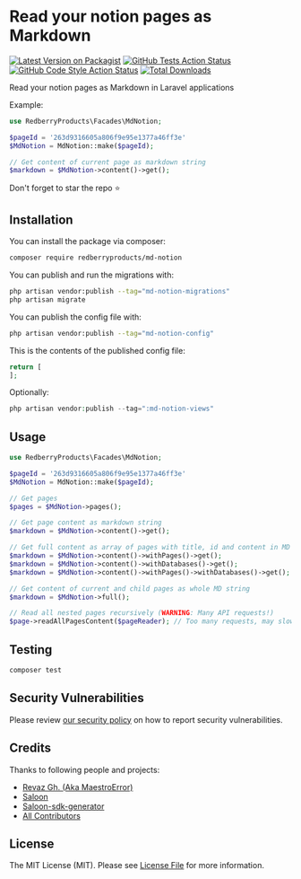 # Read your notion pages as Markdown

[![Latest Version on Packagist](https://img.shields.io/packagist/v/redberryproducts/md-notion.svg?style=flat-square)](https://packagist.org/packages/redberryproducts/md-notion)
[![GitHub Tests Action Status](https://img.shields.io/github/actions/workflow/status/redberryproducts/md-notion/run-tests.yml?branch=main&label=tests&style=flat-square)](https://github.com/redberryproducts/md-notion/actions?query=workflow%3Arun-tests+branch%3Amain)
[![GitHub Code Style Action Status](https://img.shields.io/github/actions/workflow/status/redberryproducts/md-notion/fix-php-code-style-issues.yml?branch=main&label=code%20style&style=flat-square)](https://github.com/redberryproducts/md-notion/actions?query=workflow%3A"Fix+PHP+code+style+issues"+branch%3Amain)
[![Total Downloads](https://img.shields.io/packagist/dt/redberryproducts/md-notion.svg?style=flat-square)](https://packagist.org/packages/redberryproducts/md-notion)

Read your notion pages as Markdown in Laravel applications

Example:

```php
use RedberryProducts\Facades\MdNotion;

$pageId = '263d9316605a806f9e95e1377a46ff3e'
$MdNotion = MdNotion::make($pageId);

// Get content of current page as markdown string
$markdown = $MdNotion->content()->get();
```

Don't forget to star the repo ⭐

## Installation

You can install the package via composer:

```bash
composer require redberryproducts/md-notion
```

You can publish and run the migrations with:

```bash
php artisan vendor:publish --tag="md-notion-migrations"
php artisan migrate
```

You can publish the config file with:

```bash
php artisan vendor:publish --tag="md-notion-config"
```

This is the contents of the published config file:

```php
return [
];
```

Optionally:

```php
php artisan vendor:publish --tag=":md-notion-views"
```

## Usage

```php
use RedberryProducts\Facades\MdNotion;

$pageId = '263d9316605a806f9e95e1377a46ff3e'
$MdNotion = MdNotion::make($pageId);

// Get pages
$pages = $MdNotion->pages();

// Get page content as markdown string
$markdown = $MdNotion->content()->get();

// Get full content as array of pages with title, id and content in MD (current + child pages)
$markdown = $MdNotion->content()->withPages()->get();
$markdown = $MdNotion->content()->withDatabases()->get();
$markdown = $MdNotion->content()->withPages()->withDatabases()->get();

// Get content of current and child pages as whole MD string
$markdown = $MdNotion->full();

// Read all nested pages recursively (WARNING: Many API requests!)
$page->readAllPagesContent($pageReader); // Too many requests, may slow down your application or hit Notion API limits

```

## Testing

```bash
composer test
```

## Security Vulnerabilities

Please review [our security policy](../../security/policy) on how to report security vulnerabilities.

## Credits

Thanks to following people and projects:

-   [Revaz Gh. (Aka MaestroError)](https://github.com/maestroerror)
-   [Saloon](https://github.com/saloonphp/saloon)
-   [Saloon-sdk-generator](https://github.com/crescat-io/saloon-sdk-generator)
-   [All Contributors](../../contributors)

## License

The MIT License (MIT). Please see [License File](LICENSE.md) for more information.

